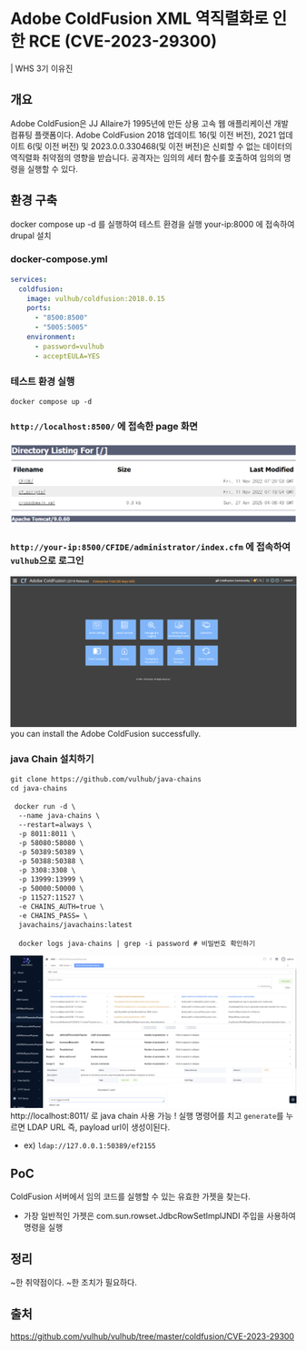 # Adobe ColdFusion XML 역직렬화로 인한 RCE (CVE-2023-29300)
| WHS 3기 이유진

## 개요
Adobe ColdFusion은 JJ Allaire가 1995년에 만든 상용 고속 웹 애플리케이션 개발 컴퓨팅 플랫폼이다.
Adobe ColdFusion 2018 업데이트 16(및 이전 버전), 2021 업데이트 6(및 이전 버전) 및 2023.0.0.330468(및 이전 버전)은 신뢰할 수 없는 데이터의 역직렬화 취약점의 영향을 받습니다. 공격자는 임의의 세터 함수를 호출하여 임의의 명령을 실행할 수 있다.

## 환경 구축
docker compose up -d 를 실행하여 테스트 환경을 실행
your-ip:8000 에 접속하여 drupal 설치

### docker-compose.yml
```yml
services:
  coldfusion:
    image: vulhub/coldfusion:2018.0.15
    ports:
      - "8500:8500"
      - "5005:5005"
    environment:
      - password=vulhub
      - acceptEULA=YES
```

### 테스트 환경 실행
```
docker compose up -d
```

### `http://localhost:8500/` 에 접속한 page 화면

![page](./page.png)

### `http://your-ip:8500/CFIDE/administrator/index.cfm` 에 접속하여 `vulhub`으로 로그인
![page2](./page2.png)
you can install the Adobe ColdFusion successfully.

### java Chain 설치하기
```
git clone https://github.com/vulhub/java-chains
cd java-chains

 docker run -d \
  --name java-chains \
  --restart=always \
  -p 8011:8011 \
  -p 58080:58080 \
  -p 50389:50389 \
  -p 50388:50388 \
  -p 3308:3308 \
  -p 13999:13999 \
  -p 50000:50000 \
  -p 11527:11527 \
  -e CHAINS_AUTH=true \
  -e CHAINS_PASS= \
  javachains/javachains:latest

  docker logs java-chains | grep -i password # 비밀번호 확인하기
```
![javaChain](./javaChain.png)
http://localhost:8011/ 로 java chain 사용 가능 !
실행 명령어를 치고 `generate`를 누르면 LDAP URL 즉, payload url이 생성이된다.
- ex) `ldap://127.0.0.1:50389/ef2155`




## PoC 
ColdFusion 서버에서 임의 코드를 실행할 수 있는 유효한 가젯을 찾는다.
- 가장 일반적인 가젯은 com.sun.rowset.JdbcRowSetImplJNDI 주입을 사용하여 명령을 실행



## 정리
~한 취약점이다. ~한 조치가 필요하다.

## 출처
https://github.com/vulhub/vulhub/tree/master/coldfusion/CVE-2023-29300

